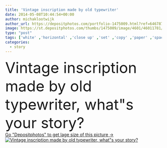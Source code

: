```yaml
---
title: 'Vintage inscription made by old typewriter'
date: 2014-05-08T10:44:54+00:00
author: michaklootwijk
author_url: https://depositphotos.com/portfolio-1475009.html?ref=64678756
image: https://st.depositphotos.com/thumbs/1475009/image/4601/46011781/api_thumb_450.jpg?forcejpeg=true
type: "post"
tags: ['white' ,'horizontal' ,'close up' ,'set' ,'copy' ,'paper' ,'space' ,'celebration' ,'day' ,'happy' ,'holiday' ,'closeup' ,'celebrate' ,'season' ,'black' ,'technology' ,'antique' ,'old' ,'vintage' ,'calendar' ,'machine' ,'nostalgia' ,'message' ,'text' ,'communication' ,'writing' ,'letter' ,'note' ,'cover' ,'memo' ,'book' ,'page' ,'greetings' ,'right' ,'doing' ,'mechanical' ,'made' ,'write' ,'story' ,'journalist' ,'type' ,'writer' ,'inscription' ,'alphabet' ,'keys' ,'designs' ,'your' ,'typewriter' ,'storybook' ,'novela' ]
categories: 
  - story
---
```

<div aling="center">
            <font size="60"> Vintage inscription made by old typewriter, what"s your story?</font>   
</div>
<div>
    <a href='https://depositphotos.com/46011781/stock-photo-vintage-inscription-made-by-old.html?ref=64678756' target=_blank > Go "Depositphotos" to get lage size of this picture ->
        <img href='https://depositphotos.com/46011781/stock-photo-vintage-inscription-made-by-old.html?ref=64678756' src='https://st.depositphotos.com/1475009/4601/i/950/depositphotos_46011781-stock-photo-vintage-inscription-made-by-old.jpg?forcejpeg=true' alt='Vintage inscription made by old typewriter, what"s your story?' >
    </a>
</div>
